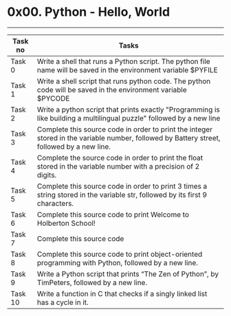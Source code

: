 # 0x00. Python - Hello, World
---
|Task no|Tasks	|
|-------|-------|
|Task 0 |Write a shell that runs a Python script. The python file name will be saved in the environment variable $PYFILE|
|Task 1 |Write a shell script that runs python code. The python code will be saved in the environment variable $PYCODE|
|Task 2 |Write a python script that prints exactly "Programming is like building a multilingual puzzle" followed by a new line|
|Task 3 |Complete this source code in order to print the integer stored in the variable number, followed by Battery street, followed by a new line.|
|Task 4 |Complete the source code in order to print the float stored in the variable number with a precision of 2 digits.|
|Task 5 |Complete this source code in order to print 3 times a string stored in the variable str, followed by its first 9 characters.|
|Task 6 |Complete this source code to print Welcome to Holberton School!|
|Task 7 |Complete this source code|
|Task 8 |Complete this source code to print object-oriented programming with Python, followed by a new line.|
|Task 9 |Write a Python script that prints “The Zen of Python”, by TimPeters, followed by a new line.|
|Task 10| Write a function in C that checks if a singly linked list has a cycle in it.|

